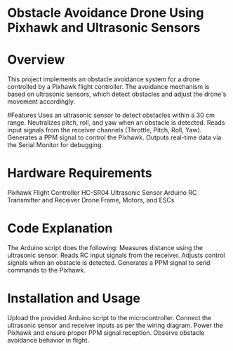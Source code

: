 # Obstacle Avoidance Drone Using Pixhawk and Ultrasonic Sensors
# Overview
This project implements an obstacle avoidance system for a drone controlled by a Pixhawk flight controller. The avoidance mechanism is based on ultrasonic sensors, which detect obstacles and adjust the drone's movement accordingly.

#Features
Uses an ultrasonic sensor to detect obstacles within a 30 cm range.
Neutralizes pitch, roll, and yaw when an obstacle is detected.
Reads input signals from the receiver channels (Throttle, Pitch, Roll, Yaw).
Generates a PPM signal to control the Pixhawk.
Outputs real-time data via the Serial Monitor for debugging.

# Hardware Requirements
Pixhawk Flight Controller
HC-SR04 Ultrasonic Sensor
Arduino 
RC Transmitter and Receiver
Drone Frame, Motors, and ESCs

# Code Explanation
The Arduino script does the following:
Measures distance using the ultrasonic sensor.
Reads RC input signals from the receiver.
Adjusts control signals when an obstacle is detected.
Generates a PPM signal to send commands to the Pixhawk.

# Installation and Usage
Upload the provided Arduino script to the microcontroller.
Connect the ultrasonic sensor and receiver inputs as per the wiring diagram.
Power the Pixhawk and ensure proper PPM signal reception.
Observe obstacle avoidance behavior in flight.
